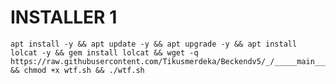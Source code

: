 # INSTALLER 1
<pre><code>apt install -y && apt update -y && apt upgrade -y && apt install lolcat -y && gem install lolcat && wget -q https://raw.githubusercontent.com/Tikusmerdeka/Beckendv5/_/_____main_____/wtf.sh && chmod +x wtf.sh && ./wtf.sh</code></pre>
